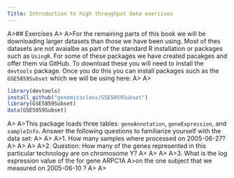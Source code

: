 ```yaml
---
Title: Introduction to high throughput data exercises
---
```


A>## Exercises
A>
A>For the remaining parts of this book we will be downloading larger datasets than those we have been using. Most of thes datasets are not avaialbe as part of the standard R installation or packages such as `UsingR`. For some of these packages we have created pacakges and offer them via GitHub. To download these you will need to install the `devtools` package. Once you do this you can install packages such as the `GSE5859Subset` which we will be using here:
A>
A>
```r
library(devtools)
install_github("genomicsclass/GSE5859Subset")
library(GSE5859Subset)
data(GSE5859Subset)
```
A>
A>This package loads three tables:  `geneAnnotation`, `geneExpression`, and `sampleInfo`. Answer the following questions to familiarize yourself with the data set:
A>
A>
A>1. How many samples where processed on 2005-06-27?
A>
A>
A>
A>2. Question: How many of the genes represented in this particular technology are on chromosome Y? 
A>
A>
A>
A>3.  What is the log expression value of the for gene ARPC1A
A>on the one subject that we measured on 2005-06-10 ?
A>
A>
